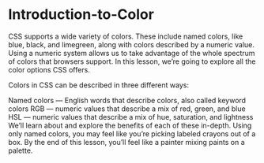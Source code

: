 # Introduction-to-Color

CSS supports a wide variety of colors. These include named colors, like blue, black, and limegreen, along with colors described by a numeric value. Using a numeric system allows us to take advantage of the whole spectrum of colors that browsers support. In this lesson, we’re going to explore all the color options CSS offers.

Colors in CSS can be described in three different ways:

Named colors — English words that describe colors, also called keyword colors
RGB — numeric values that describe a mix of red, green, and blue
HSL — numeric values that describe a mix of hue, saturation, and lightness
We’ll learn about and explore the benefits of each of these in-depth. Using only named colors, you may feel like you’re picking labeled crayons out of a box. By the end of this lesson, you’ll feel like a painter mixing paints on a palette.
